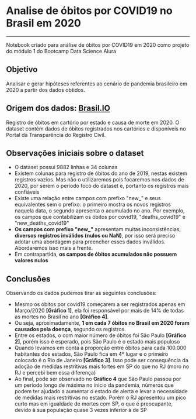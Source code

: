 # Analise de óbitos por COVID19 no Brasil em 2020
---
Notebook criado para análise de óbitos por COVID19 em 2020 como projeto do módulo 1 do Bootcamp Data Science Alura

## Objetivo
Analisar e gerar hipóteses referentes ao cenário de pandemia brasileiro em 2020 a partir dos dados obtidos.

## Origem dos dados: [Brasil.IO](https://brasil.io/dataset/covid19/obito_cartorio/)
Registro de óbitos em cartório por estado e causa de morte em 2020.
O dataset contém dados de óbitos registrados nos cartórios e disponíveis no Portal da Transparência do Registro Civil.

## Observações iniciais sobre o dataset
* O dataset possui 9882 linhas e 34 colunas
* Existem colunas para registro de óbitos do ano de 2019, nestas existem registros vazios. Mas não o utilizaremos pois focaremos nos dados de 2020, por serem o período foco do dataset e, portanto os registros mais confiáveis
* Existe uma relação entre campos com prefixo "new_" e seus equivalentes sem o prefixo: o primeiro mostra os novos registros naquela data, o segundo apresenta o acumulado no ano. Por exemplo, os campos que contabilizam os óbitos por covid19, "deaths_covid19" e "new_deaths_covid19"
* **Os campos com prefixo "new_"** apresentam muitas inconsistências, **diversos registros inválidos (nulos ou NaN)**, por isso será preciso adotar uma abordagem para preencher esses dados inválidos. Abordaremos isso mais a frente.
* Em contrapartida, **os campos de óbitos acumulados não possuem valores nulos**

## Conclusões
Observando os dados pudemos tirar as seguintes conclusões:
* Mesmo os óbitos por covid19 começarem a ser registrados apenas em Março/2020 **[Gráfico 1]**,
ela foi responsável por mais de 14% de todas as mortes no Brasil no ano **[Gráfico 4]**.
* Ou seja, aproximadamente, **1 em cada 7 óbitos no Brasil em 2020 foram causados pela doença**, segundo os registros.
* Entre os estados, o com maior número de óbitos foi São Paulo **[Gráfico 2]**, porém isso é esperado, pois São Paulo é o estado mais populoso
* Quando levamos em conta a proporção entre óbitos para cada 100.000 habitantes dos estados, São Paulo fica em 4º lugar e o primeiro colocado é o Rio de Janeiro **[Gráfico 3]**. Isso pode ser consequência da adoção de medidas restritivas mais fortes em SP do que no RJ (moro no RJ e percebi bem essa diferença)
* Ao final, pode ser observado no **Gráfico 4** que São Paulo passou por um período longo de máxima no início da pandemia, números que podem ter ajudado a aumentar o estado de alerta e levar a necessidade de medidas mais restritivas no estado. Porém o RJ apresentou um pico curto mas em igualdade de mortes com SP, o que é preocupante, devido à sua população quase 3 vezes inferior à de SP

